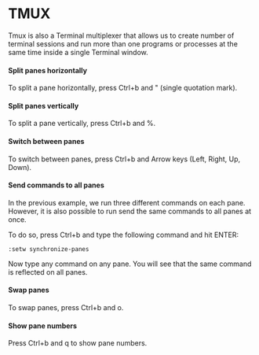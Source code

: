 # TMUX
Tmux is also a Terminal multiplexer that allows us to create number of terminal sessions and run more than one programs or processes at the same time inside a single Terminal window.

#### Split panes horizontally
To split a pane horizontally, press Ctrl+b and " (single quotation mark).

#### Split panes vertically
To split a pane vertically, press Ctrl+b and %.


#### Switch between panes

To switch between panes, press Ctrl+b and Arrow keys (Left, Right, Up, Down).


#### Send commands to all panes

In the previous example, we run three different commands on each pane. However, it is also possible to run send the same commands to all panes at once.


To do so, press Ctrl+b and type the following command and hit ENTER:


```:setw synchronize-panes```



Now type any command on any pane. You will see that the same command is reflected on all panes.

#### Swap panes

To swap panes, press Ctrl+b and o.

#### Show pane numbers

Press Ctrl+b and q to show pane numbers.
